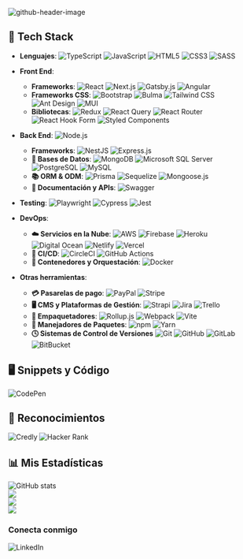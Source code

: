 <!--
Generador de header: https://leviarista.github.io/github-profile-header-generator/
-->
![github-header-image](https://github.com/isc-joserodriguez/isc-joserodriguez/assets/26130533/a91221ba-88c7-4da9-9e17-4663e3de8b15)

## 🔧 Tech Stack
- **Lenguajes**:
![TypeScript](https://img.shields.io/badge/TypeScript-3178C6.svg?style=flat&logo=TypeScript&logoColor=white)
![JavaScript](https://img.shields.io/badge/JavaScript-FCEF40.svg?style=flat&logo=JavaScript&logoColor=black)
![HTML5](https://img.shields.io/badge/HTML5-E34F26.svg?style=flat&logo=HTML5&logoColor=white)
![CSS3](https://img.shields.io/badge/CSS3-1572B6.svg?style=flat&logo=CSS3&logoColor=white)
![SASS](https://img.shields.io/badge/Sass-CC6699.svg?style=flat&logo=Sass&logoColor=white)
  
- **Front End**:
  - **Frameworks**: 
    ![React](https://img.shields.io/badge/React-61DAFB.svg?style=flat&logo=React&logoColor=black)
    ![Next.js](https://img.shields.io/badge/Next.js-000000.svg?style=flat&logo=nextdotjs&logoColor=white)
    ![Gatsby.js](https://img.shields.io/badge/Gatsby-663399.svg?style=flat&logo=Gatsby&logoColor=white)
    ![Angular](https://img.shields.io/badge/Angular-E0234E.svg?style=flat&logo=Angular&logoColor=white)
  - **Frameworks CSS**:
    ![Bootstrap](https://img.shields.io/badge/Bootstrap-7952B3.svg?style=flat&logo=Bootstrap&logoColor=white)
    ![Bulma](https://img.shields.io/badge/Bulma-00D1B2.svg?style=flat&logo=Bulma&logoColor=white)
    ![Tailwind CSS](https://img.shields.io/badge/Tailwind%20CSS-06B6D4.svg?style=flat&logo=Tailwind-CSS&logoColor=white)
    ![Ant Design](https://img.shields.io/badge/Ant%20Design-0170FE.svg?style=flat&logo=Ant-Design&logoColor=white)
    ![MUI](https://img.shields.io/badge/MUI-007FFF.svg?style=flat&logo=MUI&logoColor=white)
  - **Bibliotecas**:
    ![Redux](https://img.shields.io/badge/Redux-764ABC.svg?style=flat&logo=Redux&logoColor=white)
    ![React Query](https://img.shields.io/badge/React%20Query-FF4154.svg?style=flat&logo=React-Query&logoColor=white)
    ![React Router](https://img.shields.io/badge/React%20Router-CA4245.svg?style=flat&logo=React-Router&logoColor=white)
    ![React Hook Form](https://img.shields.io/badge/React%20Hook%20Form-EC5990.svg?style=flat&logo=React-Hook-Form&logoColor=white)
    ![Styled Components](https://img.shields.io/badge/styledcomponents-DB7093.svg?style=flat&logo=styled-components&logoColor=white)


- **Back End**:
![Node.js](https://img.shields.io/badge/Node.js-339933.svg?style=flat&logo=nodedotjs&logoColor=white)
  - **Frameworks**:
    ![NestJS](https://img.shields.io/badge/NestJS-E0234E.svg?style=flat&logo=NestJS&logoColor=white)
    ![Express.js](https://img.shields.io/badge/Express-000000.svg?style=flat&logo=Express&logoColor=white)
  - **💾 Bases de Datos**:
    ![MongoDB](https://img.shields.io/badge/MongoDB-47A248.svg?style=flat&logo=MongoDB&logoColor=white)
    ![Microsoft SQL Server](https://img.shields.io/badge/Microsoft%20SQL%20Server-CC2927.svg?style=flat&logo=Microsoft-SQL-Server&logoColor=white)
    ![PostgreSQL](https://img.shields.io/badge/PostgreSQL-4169E1.svg?style=flat&logo=PostgreSQL&logoColor=white)
    ![MySQL](https://img.shields.io/badge/MySQL-4479A1.svg?style=flat&logo=MySQL&logoColor=white)
  - **📚 ORM & ODM**:
    ![Prisma](https://img.shields.io/badge/Prisma-2D3748.svg?style=flat&logo=Prisma&logoColor=white)
    ![Sequelize](https://img.shields.io/badge/Sequelize-52B0E7.svg?style=flat&logo=Sequelize&logoColor=white)
    ![Mongoose.js](https://img.shields.io/badge/Mongoose-880000.svg?style=flat&logo=Mongoose&logoColor=white)
  - **📝 Documentación y APIs**:
    ![Swagger](https://img.shields.io/badge/Swagger-339933.svg?style=flat&logo=Swagger&logoColor=white)

- **Testing**:
![Playwright](https://img.shields.io/badge/Playwright-2EAD33.svg?style=flat&logo=Playwright&logoColor=white)
![Cypress](https://img.shields.io/badge/Cypress-17202C.svg?style=flat&logo=Cypress&logoColor=white)
![Jest](https://img.shields.io/badge/Jest-C21325.svg?style=flat&logo=Jest&logoColor=white)

- **DevOps**:
  - **☁️ Servicios en la Nube**:
    ![AWS](https://img.shields.io/badge/Amazon%20AWS-232F3E.svg?style=flat&logo=Amazon-AWS&logoColor=white)
    ![Firebase](https://img.shields.io/badge/Firebase-2088FF.svg?style=flat&logo=Firebase&logoColor=yellow)
    ![Heroku](https://img.shields.io/badge/Heroku-430098.svg?style=flat&logo=Heroku&logoColor=white)
    ![Digital Ocean](https://img.shields.io/badge/DigitalOcean-0080FF.svg?style=flat&logo=DigitalOcean&logoColor=white)
    ![Netlify](https://img.shields.io/badge/Netlify-00C7B7.svg?style=flat&logo=Netlify&logoColor=white)
    ![Vercel](https://img.shields.io/badge/Vercel-000000.svg?style=flat&logo=Vercel&logoColor=white)
  - **🔬 CI/CD**:
    ![CircleCI](https://img.shields.io/badge/CircleCI-343434.svg?style=flat&logo=CircleCI&logoColor=white)
    ![GitHub Actions](https://img.shields.io/badge/GitHub%20Actions-2088FF.svg?style=flat&logo=GitHub-Actions&logoColor=white)
  - **🐳 Contenedores y Orquestación**:
    ![Docker](https://img.shields.io/badge/Docker-2496ED.svg?style=flat&logo=Docker&logoColor=white)

- **Otras herramientas**:
  - **💳 Pasarelas de pago**:
    ![PayPal](https://img.shields.io/badge/PayPal-003087.svg?style=flat&logo=PayPal&logoColor=white)
    ![Stripe](https://img.shields.io/badge/Stripe-7A1FA2.svg?style=flat&logo=Stripe&logoColor=white)   
  - **🖥️ CMS y Plataformas de Gestión**:
    ![Strapi](https://img.shields.io/badge/Strapi-4945FF.svg?style=flat&logo=Strapi&logoColor=white)
    ![Jira](https://img.shields.io/badge/Jira-0052CC.svg?style=flat&logo=Jira&logoColor=white)
    ![Trello](https://img.shields.io/badge/Trello-0052CC.svg?style=flat&logo=Trello&logoColor=white)
  - **🚀 Empaquetadores**:
    ![Rollup.js](https://img.shields.io/badge/rollup.js-EC4A3F.svg?style=flat&logo=rollupdotjs&logoColor=white)
    ![Webpack](https://img.shields.io/badge/Webpack-8DD6F9.svg?style=flat&logo=Webpack&logoColor=black)
    ![Vite](https://img.shields.io/badge/Vite-646CFF.svg?style=flat&logo=Vite&logoColor=white)
  - **🧰 Manejadores de Paquetes**:
    ![npm](https://img.shields.io/badge/npm-CB3837.svg?style=flat&logo=npm&logoColor=white)
    ![Yarn](https://img.shields.io/badge/Yarn-2C8EBB.svg?style=flat&logo=Yarn&logoColor=white)
  - **🕓 Sistemas de Control de Versiones**
    ![Git](https://img.shields.io/badge/Git-F05032.svg?style=flat&logo=Git&logoColor=white)
    ![GitHub](https://img.shields.io/badge/GitHub-181717.svg?style=flat&logo=GitHub&logoColor=white)
    ![GitLab](https://img.shields.io/badge/GitLab-FC6D26.svg?style=flat&logo=GitLab&logoColor=white)
    ![BitBucket](https://img.shields.io/badge/Bitbucket-0052CC.svg?style=flat&logo=Bitbucket&logoColor=white)

## 🖥 Snippets y Código
![CodePen](https://img.shields.io/badge/CodePen-000000.svg?style=flat&logo=CodePen&logoColor=white)

## 🏅 Reconocimientos
![Credly](https://img.shields.io/badge/Credly-FF6B00.svg?style=flat&logo=Credly&logoColor=white)
![Hacker Rank](https://img.shields.io/badge/HackerRank-00EA64.svg?style=flat&logo=HackerRank&logoColor=white)

## 📊 Mis Estadísticas
![GitHub stats](https://github-readme-stats.vercel.app/api?username=isc-joserodriguez&theme=react&hide_border=false&include_all_commits=true&count_private=true)<br/>
![](https://github-readme-streak-stats.herokuapp.com/?user=isc-joserodriguez&theme=react)<br/>
![](https://github-readme-stats.vercel.app/api/top-langs/?username=isc-joserodriguez&theme=react&hide_border=false&include_all_commits=true&count_private=true&layout=compact)<br/>
![](https://github-readme-stats.vercel.app/api/wakatime?username=isc_joserodriguez&theme=react&layout=compact&v=2)


### Conecta conmigo
![LinkedIn](https://img.shields.io/badge/LinkedIn-0A66C2.svg?style=flat&logo=LinkedIn&logoColor=white)
